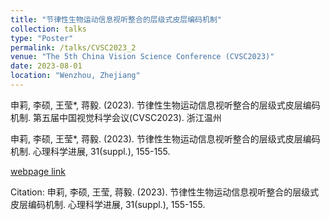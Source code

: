 ```yaml
---
title: "节律性生物运动信息视听整合的层级式皮层编码机制"
collection: talks
type: "Poster"
permalink: /talks/CVSC2023_2
venue: "The 5th China Vision Science Conference (CVSC2023)"
date: 2023-08-01
location: "Wenzhou, Zhejiang"
---
```

申莉, 李硕, 王莹*, 蒋毅. (2023). 节律性生物运动信息视听整合的层级式皮层编码机制. 第五届中国视觉科学会议(CVSC2023). 浙江温州

申莉, 李硕, 王莹*, 蒋毅. (2023). 节律性生物运动信息视听整合的层级式皮层编码机制. 心理科学进展, 31(suppl.), 155-155.

[webpage link]([https://journal.psych.ac.cn/xlkxjz/CN/Y2023/V31/Isuppl./155])

Citation: 申莉, 李硕, 王莹, 蒋毅. (2023). 节律性生物运动信息视听整合的层级式皮层编码机制. 心理科学进展, 31(suppl.), 155-155.
